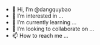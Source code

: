 - 👋 Hi, I’m @dangquybao
- 👀 I’m interested in ...
- 🌱 I’m currently learning ...
- 💞️ I’m looking to collaborate on ...
- 📫 How to reach me ...

<!---
dangquybao/dangquybao is a ✨ special ✨ repository because its `README.md` (this file) appears on your GitHub profile.
You can click the Preview link to take a look at your changes.
--->
